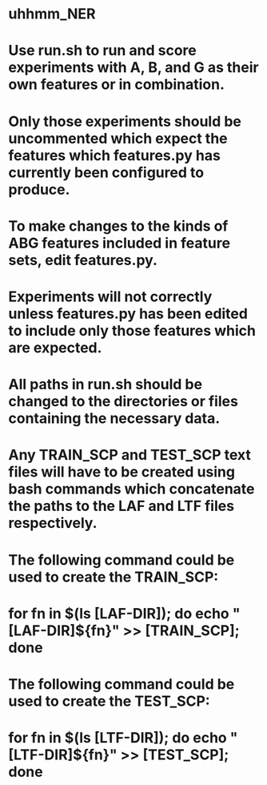 # uhhmm_NER

# Use run.sh to run and score experiments with A, B, and G as their own features or in combination.
# Only those experiments should be uncommented which expect the features which features.py has currently been configured to produce.

# To make changes to the kinds of ABG features included in feature sets, edit features.py.
# Experiments will not correctly unless features.py has been edited to include only those features which are expected.

# All paths in run.sh should be changed to the directories or files containing the necessary data.

# Any TRAIN_SCP and TEST_SCP text files will have to be created using bash commands which concatenate the paths to the LAF and LTF files respectively.
# The following command could be used to create the TRAIN_SCP:
# for fn in $(ls [LAF-DIR]); do echo "[LAF-DIR]${fn}" >> [TRAIN_SCP]; done
# The following command could be used to create the TEST_SCP:
# for fn in $(ls [LTF-DIR]); do echo "[LTF-DIR]${fn}" >> [TEST_SCP]; done


